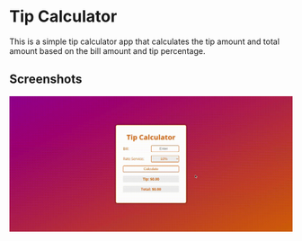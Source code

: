# Tip Calculator

This is a simple tip calculator app that calculates the tip amount and total amount based on the bill amount and tip percentage.

## Screenshots

![Tip Calculator](./screenshot/tip.gif)
